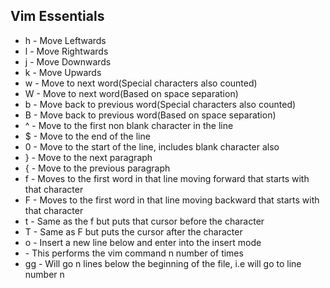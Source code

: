 ## Vim Essentials
- h - Move Leftwards
- l - Move Rightwards
- j - Move Downwards
- k - Move Upwards
- w - Move to next word(Special characters also counted)
- W - Move to next word(Based on space separation)
- b - Move back to previous word(Special characters also counted)
- B - Move back to previous word(Based on space separation)
- ^ - Move to the first non blank character in the line
- $ - Move to the end of the line
- 0 - Move to the start of the line, includes blank character also
- } - Move to the next paragraph
- { - Move to the previous paragraph
- f<character> - Moves to the first word in that line moving forward that starts with that character
- F<character> - Moves to the first word in that line moving backward that starts with that character
- t<character> - Same as the f<character> but puts that cursor before the character
- T<character> - Same as F<character> but puts the cursor after the character
- o - Insert a new line below and enter into the insert mode
- <n><vim-command> - This performs the vim command n number of times
- <n>gg - Will go n lines below the beginning of the file, i.e will go to line number n
